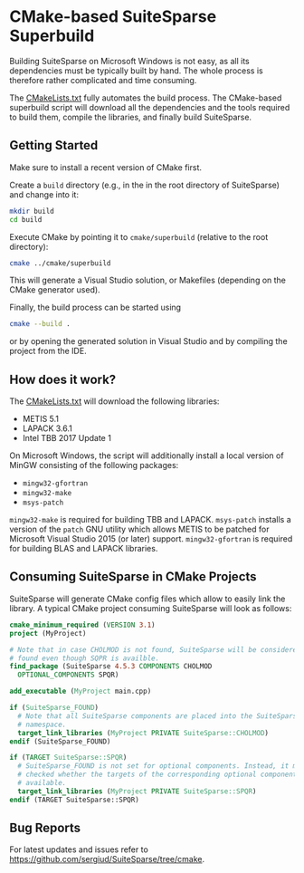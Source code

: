 # CMake-based SuiteSparse Superbuild

Building SuiteSparse on Microsoft Windows is not easy, as all its
dependencies must be typically built by hand. The whole process is therefore
rather complicated and time consuming.

The [CMakeLists.txt](CMakeLists.txt) fully automates the build process. The
CMake-based superbuild script will download all the dependencies and the tools
required to build them, compile the libraries, and finally build SuiteSparse.

## Getting Started

Make sure to install a recent version of CMake first.

Create a `build` directory (e.g., in the in the root directory of SuiteSparse)
and change into it:
```bash
mkdir build
cd build
```

Execute CMake by pointing it to `cmake/superbuild` (relative to the root
directory):
```bash
cmake ../cmake/superbuild
```
This will generate a Visual Studio solution, or Makefiles (depending on the
CMake generator used).

Finally, the build process can be started using
```bash
cmake --build .
```
or by opening the generated solution in Visual Studio and by compiling the
project from the IDE.


## How does it work?

The [CMakeLists.txt](CMakeLists.txt) will download the following libraries:

* METIS 5.1
* LAPACK 3.6.1
* Intel TBB 2017 Update 1

On Microsoft Windows, the script will additionally install a local version of
MinGW consisting of the following packages:

* `mingw32-gfortran`
* `mingw32-make`
* `msys-patch`

`mingw32-make` is required for building TBB and LAPACK. `msys-patch` installs a
version of the `patch` GNU utility which allows METIS to be patched for
Microsoft Visual Studio 2015 (or later) support. `mingw32-gfortran` is
required for building BLAS and LAPACK libraries.

## Consuming SuiteSparse in CMake Projects

SuiteSparse will generate CMake config files which allow to easily link the
library. A typical CMake project consuming SuiteSparse will look as follows:

```cmake
cmake_minimum_required (VERSION 3.1)
project (MyProject)

# Note that in case CHOLMOD is not found, SuiteSparse will be considered as not
# found even though SQPR is availble.
find_package (SuiteSparse 4.5.3 COMPONENTS CHOLMOD
  OPTIONAL_COMPONENTS SPQR)

add_executable (MyProject main.cpp)

if (SuiteSparse_FOUND)
  # Note that all SuiteSparse components are placed into the SuiteSparse:: CMake
  # namespace.
  target_link_libraries (MyProject PRIVATE SuiteSparse::CHOLMOD)
endif (SuiteSparse_FOUND)

if (TARGET SuiteSparse::SPQR)
  # SuiteSparse_FOUND is not set for optional components. Instead, it must be
  # checked whether the targets of the corresponding optional components are
  # available.
  target_link_libraries (MyProject PRIVATE SuiteSparse::SPQR)
endif (TARGET SuiteSparse::SPQR)
```
## Bug Reports

For latest updates and issues refer to
https://github.com/sergiud/SuiteSparse/tree/cmake.
